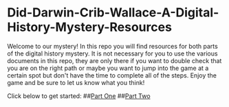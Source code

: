 # Did-Darwin-Crib-Wallace-A-Digital-History-Mystery-Resources

Welcome to our mystery! In this repo you will find resources for both parts of the digital history mystery. It is not necessary for you to use the various documents in this repo, they are only there if you want to double check that you are on the right path or maybe you want to jump into the game at a certain spot but don't have the time to complete all of the steps. Enjoy the game and be sure to let us know what you think! 

Click below to get started:
##[Part One](http://philome.la/phoebemannell/did-darwin-crib-wallace-a-digital-history-mystery)
##[Part Two](http://philome.la/eliseab2/did-darwin-crib-wallace-part-2)

